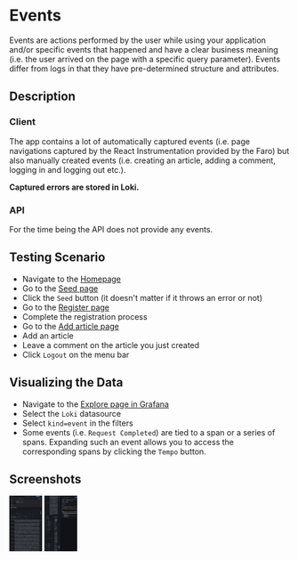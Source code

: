 # Events

Events are actions performed by the user while using your application and/or specific events that happened and have a
clear business meaning (i.e. the user arrived on the page with a specific query parameter). Events differ from logs in
that they have pre-determined structure and attributes.

## Description

### Client

The app contains a lot of automatically captured events (i.e. page navigations captured by the React Instrumentation
provided by the Faro) but also manually created events (i.e. creating an article, adding a comment, logging in and
logging out etc.).

**Captured errors are stored in Loki.**

### API

For the time being the API does not provide any events.

## Testing Scenario

- Navigate to the [Homepage][demo-homepage]
- Go to the [Seed page][demo-seed-page]
- Click the `Seed` button (it doesn't matter if it throws an error or not)
- Go to the [Register page][demo-register-page]
- Complete the registration process
- Go to the [Add article page][demo-articles-add-page]
- Add an article
- Leave a comment on the article you just created
- Click `Logout` on the menu bar

## Visualizing the Data

- Navigate to the [Explore page in Grafana][demo-grafana-explore]
- Select the `Loki` datasource
- Select `kind=event` in the filters
- Some events (i.e. `Request Completed`) are tied to a span or a series of spans. Expanding such an event allows you to
  access the corresponding spans by clicking the `Tempo` button.

## Screenshots

[<img src="../assets/instrumentations/eventsViewExplore.png" alt="Viewing events in Explore" height="100" />][assets-events-view-explore]
[<img src="../assets/instrumentations/eventsViewExploreTraces.png" alt="Viewing events in Explore and the corresponding traces" height="100" />][assets-events-view-traces]

[demo-articles-add-page]: http://localhost:5173/articles/add
[demo-grafana-explore]: http://localhost:3000/explore
[demo-homepage]: http://localhost:5173/
[demo-register-page]: http://localhost:5173/auth/register
[demo-seed-page]: http://localhost:5173/seed
[assets-events-view-explore]: ../assets/instrumentations/eventsViewExplore.png
[assets-events-view-traces]: ../assets/instrumentations/eventsViewExplore.png
